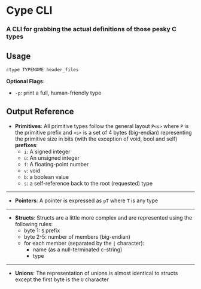 # Cype CLI

### A CLI for grabbing the actual definitions of those pesky C types


## Usage

  ```bash
  ctype TYPENAME header_files
  ```

  **Optional Flags**:
  - `-p`:
    `p`rint a full, human-friendly type


## Output Reference

- **Primitives**:
    All primitive types follow the general layout `P<s>` where `P` is the primitive prefix and `<s>` is a set of 4 bytes (big-endian) representing the primitive size in bits (with the exception of void, bool and self)   
    **prefixes**:
    - `i`: A signed integer
    - `u`: An unsigned integer
    - `f`: A floating-point number
    - `v`: void
    - `b`: a boolean value
    - `s`: a self-reference back to the root (requested) type 

---

- **Pointers**:
  A pointer is expressed as `pT` where `T` is any type

---

- **Structs**:
  Structs are a little more complex and are represented using the following rules:
  - byte 1: `S` prefix
  - byte 2-5: number of members (big-endian)
  - for each member (separated by the `|` character):
    - name (as a null-terminated c-string)
    - type
 
---

- **Unions**:
  The representation of unions is almost identical to structs except the first byte is the `U` character



